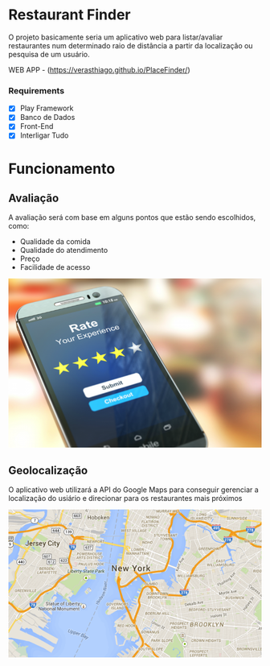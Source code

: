 # Restaurant Finder

O projeto basicamente seria um aplicativo web para listar/avaliar restaurantes num determinado raio de distância a partir da localização ou pesquisa de um usuário.

WEB APP - (https://verasthiago.github.io/PlaceFinder/)


### Requirements
- [X] Play Framework
- [X] Banco de Dados
- [X] Front-End
- [X] Interligar Tudo

# Funcionamento

## Avaliação

A avaliação será com base em alguns pontos que estão sendo escolhidos, como:
- Qualidade da comida
- Qualidade do atendimento
- Preço
- Facilidade de acesso

 ![](images/Ratings.jpeg)


## Geolocalização
 O aplicativo web utilizará a API do Google Maps para conseguir gerenciar a localização do usiário e direcionar para os restaurantes mais próximos
 
 ![](images/Maps.jpeg)
